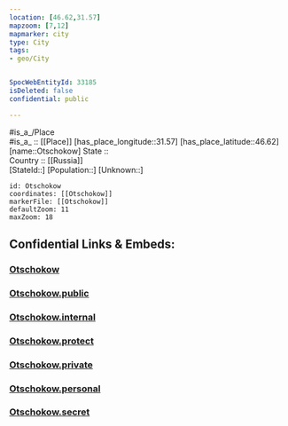```yaml
---
location: [46.62,31.57] 
mapzoom: [7,12] 
mapmarker: city 
type: City
tags:
- geo/City


SpocWebEntityId: 33185
isDeleted: false
confidential: public

---
```

#is_a_/Place  
#is_a_ :: [[Place]] 
[has_place_longitude::31.57] 
[has_place_latitude::46.62] 
[name::Otschokow] 
State ::  
Country :: [[Russia]]  
[StateId::] 
[Population::] 
[Unknown::] 


```leaflet
id: Otschokow
coordinates: [[Otschokow]] 
markerFile: [[Otschokow]] 
defaultZoom: 11 
maxZoom: 18
```


## Confidential Links & Embeds: 

### [Otschokow](/_Standards/Earth/Continent/Europe/Europe~East/Ukraine/Regions~Ukraine/Mykolayiv/City/Otschokow.md) 

### [Otschokow.public](/_public/Earth/Continent/Europe/Europe~East/Ukraine/Regions~Ukraine/Mykolayiv/City/Otschokow.public.md) 

### [Otschokow.internal](/_internal/Earth/Continent/Europe/Europe~East/Ukraine/Regions~Ukraine/Mykolayiv/City/Otschokow.internal.md) 

### [Otschokow.protect](/_protect/Earth/Continent/Europe/Europe~East/Ukraine/Regions~Ukraine/Mykolayiv/City/Otschokow.protect.md) 

### [Otschokow.private](/_private/Earth/Continent/Europe/Europe~East/Ukraine/Regions~Ukraine/Mykolayiv/City/Otschokow.private.md) 

### [Otschokow.personal](/_personal/Earth/Continent/Europe/Europe~East/Ukraine/Regions~Ukraine/Mykolayiv/City/Otschokow.personal.md) 

### [Otschokow.secret](/_secret/Earth/Continent/Europe/Europe~East/Ukraine/Regions~Ukraine/Mykolayiv/City/Otschokow.secret.md)

